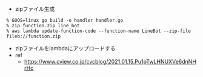 - zipファイル生成
```
% GOOS=linux go build -o handler handler.go
% zip function.zip line_bot
% aws lambda update-function-code --function-name LineBot --zip-file fileb://function.zip
```

- zipファイルをlambdaにアップロードする
- ref
  - https://www.cview.co.jp/cvcblog/2021.01.15.Pu1pTwLHNUXVe6dnNHrHc